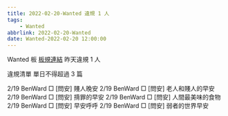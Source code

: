 ```yaml
---
title: 2022-02-20-Wanted 違規 1 人
tags:
    - Wanted
abbrlink: 2022-02-20-Wanted
date: Wanted-2022-02-20 12:00:00
---
```

Wanted 板 [板規連結](https://www.ptt.cc/bbs/Wanted/M.1608829773.A.D3B.html)
昨天違規 1 人
<!-- more -->

違規清單
單日不得超過 3 篇

2/19 BenWard □ [問安] 賤人晚安
2/19 BenWard □ [問安] 老人和賤人的早安
2/19 BenWard □ [問安] 揹罪的早安
2/19 BenWard □ [問安] 人間最美味的食物
2/19 BenWard □ [問安] 早安呼呼
2/19 BenWard □ [問安] 弱者的世界早安